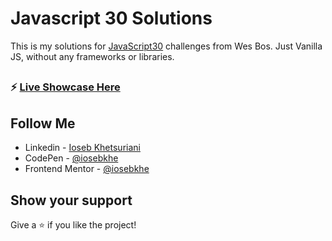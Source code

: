 ﻿# Javascript 30 Solutions

This is my solutions for [JavaScript30](https://javascript30.com/) challenges from Wes Bos. Just Vanilla JS, without any frameworks or libraries.

##

### ⚡ [Live Showcase Here](https://iosebkhe.github.io/Javascript30-solutions/)

##

##

## Follow Me

- Linkedin - [Ioseb Khetsuriani](https://www.linkedin.com/in/ioseb-khetsuriani-1831801b5/)
- CodePen - [@iosebkhe](https://codepen.io/iosebkhe)
- Frontend Mentor - [@iosebkhe](https://www.frontendmentor.io/profile/iosebkhe)

## Show your support

Give a ⭐️ if you like the project!
